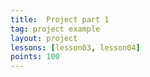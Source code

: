 ```yaml
---
title:  Project part 1
tag: project example
layout: project
lessons: [lesson03, lesson04]
points: 100
---
```

